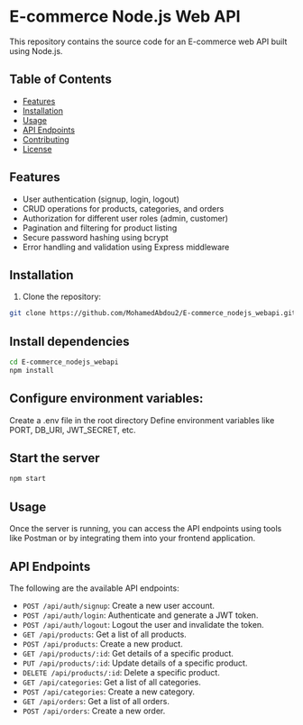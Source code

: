 # E-commerce Node.js Web API

This repository contains the source code for an E-commerce web API built using Node.js.

## Table of Contents

- [Features](#features)
- [Installation](#installation)
- [Usage](#usage)
- [API Endpoints](#api-endpoints)
- [Contributing](#contributing)
- [License](#license)

## Features

- User authentication (signup, login, logout)
- CRUD operations for products, categories, and orders
- Authorization for different user roles (admin, customer)
- Pagination and filtering for product listing
- Secure password hashing using bcrypt
- Error handling and validation using Express middleware

## Installation

1. Clone the repository:

```bash
git clone https://github.com/MohamedAbdou2/E-commerce_nodejs_webapi.git
```

## Install dependencies
```bash
cd E-commerce_nodejs_webapi
npm install
```

## Configure environment variables:
Create a .env file in the root directory
Define environment variables like PORT, DB_URI, JWT_SECRET, etc.

## Start the server
```bash
npm start
```
## Usage

Once the server is running, you can access the API endpoints using tools like Postman or by integrating them into your frontend application.

## API Endpoints

The following are the available API endpoints:

- `POST /api/auth/signup`: Create a new user account.
- `POST /api/auth/login`: Authenticate and generate a JWT token.
- `POST /api/auth/logout`: Logout the user and invalidate the token.
- `GET /api/products`: Get a list of all products.
- `POST /api/products`: Create a new product.
- `GET /api/products/:id`: Get details of a specific product.
- `PUT /api/products/:id`: Update details of a specific product.
- `DELETE /api/products/:id`: Delete a specific product.
- `GET /api/categories`: Get a list of all categories.
- `POST /api/categories`: Create a new category.
- `GET /api/orders`: Get a list of all orders.
- `POST /api/orders`: Create a new order.
